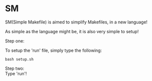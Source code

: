 # SM
SM(Simple Makefile) is aimed to simplify Makefiles, in a new language!

As simple as the language might be, it is also very simple to setup!

Step one:

To setup the 'run' file, simply type the following:
```shell
bash setup.sh
```

Step two: </br>
Type 'run'!

